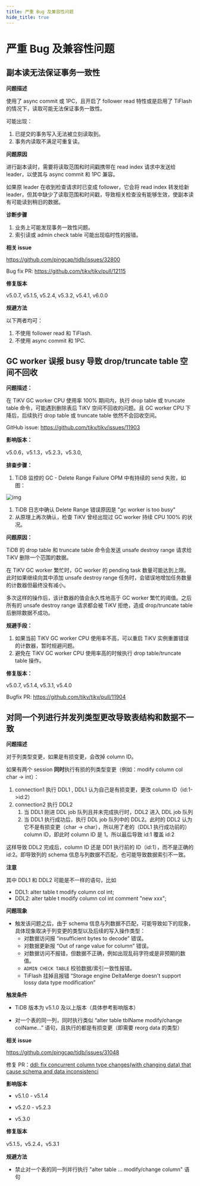 ```yaml
---
title: 严重 Bug 及兼容性问题
hide_title: true
---
```


# 严重 Bug 及兼容性问题

## **副本读无法保证事务一致性**

**问题描述**

使用了 async commit 或 1PC，且开启了 follower read 特性或是启用了 TiFlash 的情况下，读取可能无法保证事务一致性。

可能出现：

1. 已提交的事务写入无法被立刻读取到。
2. 事务内读取不满足可重复读。

**问题原因**

进行副本读时，需要将读取范围和时间戳携带在 read index 请求中发送给 leader，以使其与 async commit 和 1PC 兼容。

如果原 leader 在收到检查请求时已变成 follower，它会将 read index 转发给新 leader，但其中缺少了读取范围和时间戳，导致相关检查没有能够生效，使副本读有可能读到稍旧的数据。

**诊断步骤**

1. 业务上可能发现事务一致性问题。
2. 索引读或 admin check table 可能出现临时性的报错。

**相关 issue**

https://github.com/pingcap/tidb/issues/32800

Bug fix PR: https://github.com/tikv/tikv/pull/12115

**修复版本**

v5.0.7, v5.1.5, v5.2.4, v5.3.2, v5.4.1, v6.0.0

**规避方法**

以下两者均可：

1. 不使用 follower read 和 TiFlash.
2. 不使用 async commit 和 1PC.

## **GC worker 误报 busy 导致 drop/truncate table 空间不回收**

**问题描述：**

在 TiKV GC worker CPU 使用率 100% 期间内，执行 drop table 或 truncate table 命令，可能遇到删除表后 TiKV 空间不回收的问题。且 GC worker CPU 下降后，后续执行 drop table 或 truncate table 依然不会回收空间。

GitHub issue: https://github.com/tikv/tikv/issues/11903

**影响版本：**

v5.0.6，v5.1.3，v5.2.3，v5.3.0,

**排查步骤：**

1. TiDB 监控的 GC - Delete Range Failure OPM 中有持续的 send 失败，如图：

![img](https://pingcap.feishu.cn/space/api/box/stream/download/asynccode/?code=MjNkY2IyNTM1MmFiOWFlODM3MTdmZmU5YWZhYWQ5ZmFfbVRRd0lUQUVlNlRuRFNEemg4UVZqcGVPbHVkdnFxRElfVG9rZW46Ym94Y25zYUEzbnZGb1dJSXcxUWhZSVdSU1kxXzE2NTAxNjU4MDE6MTY1MDE2OTQwMV9WNA)

1. TiDB 日志中确认 Delete Range 错误原因是 "gc worker is too busy"
2. 从原理上再次确认，检查 TiKV 曾经出现过 GC worker 持续 CPU 100% 的状况。

**问题原因：**

TiDB 的 drop table 和 truncate table 命令会发送 unsafe destroy range 请求给 TiKV 删除一个范围的数据。

在 TiKV GC worker 繁忙时，GC worker 的 pending task 数量可能达到上限。此时如果继续向其中添加 unsafe destroy range 任务时，会错误地增加任务数量的计数器但最终没有减小。

多次这样的操作后，该计数器的值会永久性地高于 GC worker 繁忙的阈值。之后所有的 unsafe destroy range 请求都会被 TiKV 拒绝，造成 drop/truncate table 后删除数据不成功。

**规避手段：**

1. 如果当前 TiKV GC worker CPU 使用率不高，可以重启 TiKV 实例重置错误的计数器，暂时规避问题。
2. 避免在 TiKV GC worker CPU 使用率高的时候执行 drop table/truncate table 操作。

**修复版本：**

v5.0.7, v5.1.4, v5.3.1, v5.4.0

Bugfix PR: https://github.com/tikv/tikv/pull/11904

## **对同一个列进行并发列类型更改导致表结构和数据不一致**

**问题描述**

对于列类型变更，如果是有损变更，会改掉 column ID。

如果有两个 session **同时**执行有损的列类型变更（例如：modify column col char -> int）：

1. connection1 执行 DDL1 , DDL1 认为自己是有损变更，更改 column ID（id:1->id:2）
2. connection2 执行 DDL2
   1. 当 DDL1 刚进 DDL job 队列且并未完成执行时，DDL2 进入 DDL job 队列
   2. 当 DDL1 执行成功后，执行 DDL job 队列中的 DDL2。此时的 DDL2 认为它不是有损变更（char -> char），所以用了老的（DDL1 执行成功前的）column ID，即此时 column ID 是 1。所以最后导致 id:1 覆盖 id:2

这样导致 DDL2 完成后，column ID 还是 DD1 执行前的 ID（id:1），而不是正确的 id:2。即导致列的 schema 信息与列数据不匹配，也可能导致数据索引不一致。

**注意**

其中 DDL1 和 DDL2 可能是不一样的语句，比如

- DDL1: alter table t modify column col int;
- DDL2: alter table t modify column col int comment "new xxx";

**问题现象**

- 触发该问题之后，由于 schema 信息与列数据不匹配，可能导致如下的现象，具体现象取决于列变更的类型以及后续的写入操作类型：
  - 对数据访问报 “insufficient bytes to decode” 错误。
  - 对数据更新报 “Out of range value for column” 错误。
  - 对数据访问不报错，但数据不正确，例如出现乱码字符或是非预期的数值。
  - `ADMIN CHECK TABLE` 校验数据/索引一致性报错。
  - TiFlash 挂掉且报错 “Storage engine DeltaMerge doesn't support lossy data type modification”

**触发条件**

- TiDB 版本为 v5.1.0 及以上版本（具体参考影响版本）

- 对一个表的同一列，同时执行类似 “alter table tblName modify/change colName...” 语句，且执行的都是有损变更（即需要 reorg data 的类型）

**相关 issue**

https://github.com/pingcap/tidb/issues/31048

修复 PR：[ddl: fix concurrent column type changes(with changing data) that cause schema and data inconsistenci](https://github.com/pingcap/tidb/pull/31051)

**影响版本**

- v5.1.0 - v5.1.4

- v5.2.0 - v5.2.3

- v5.3.0

**修复版本**

v5.1.5，v5.2.4，v5.3.1

**规避方法**

- 禁止对一个表的同一列并行执行 "alter table ... modify/change column" 语句
